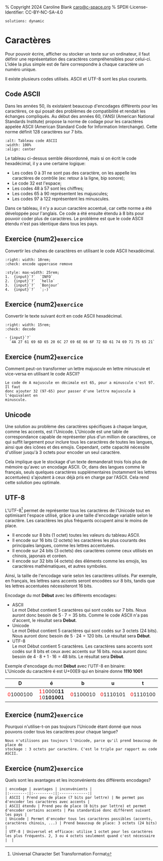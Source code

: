 % Copyright 2024 Caroline Blank <caro@c-space.org>
% SPDX-License-Identifier: CC-BY-NC-SA-4.0

```{metadata}
solutions: dynamic
```

# Caractères

Pour pouvoir écrire, afficher ou stocker un texte sur un ordinateur, il faut
définir une représentation des caractères compréhensibles pour celui-ci. L'idée
la plus simple est de faire correspondre à chaque caractère un numéro unique.

Il existe plusieurs codes utilisés. ASCII et UTF-8 sont les plus courants.

## Code ASCII

Dans les années 50, ils existaient beaucoup d'encodages différents pour les
caractères, ce qui posait des problèmes de compatibilité et rendait les échanges
compliqués. Au début des années 60, l'ANSI (American National Standards
Institute) propose la norme de codage pour les caractères appelée ASCII
(American Standard Code for Information Interchange). Cette norme définit 128
caractères sur 7 bits.

```{figure} images/ascii.png
:alt: Tableau code ASCII
:width: 100%
:align: center
```

Le tableau ci-dessus semble désordonné, mais si on écrit le code hexadécimal, il
y a une certaine logique:
- Les codes 0 à 31 ne sont pas des caractère, on les appelle les caractères de
  contrôle (ex: retour à la ligne, bip sonore);
- Le code 32 est l'espace;
- Les codes 48 à 57 sont les chiffres;
- Les codes 65 à 90 représentent les majuscules;
- Les codes 97 à 122 représentent les minuscules.

Dans ce tableau, il n'y a aucun caractère accentué, car cette norme a été
développée pour l'anglais. Ce code a été ensuite étendu à 8 bits pour pouvoir
coder plus de caractères. Le problème est que le code ASCII étendu n'est pas
identique dans tous les pays.

## Exercice {num2}`exercice`

Convertir les chaînes de caractères en utilisant le code ASCII hexadécimal.

<script type="module">
const [core, quiz] = await tdoc.imports('tdoc/core.js', 'tdoc/quiz.js');

quiz.check('encode', args => {
    const text = core.qs(args.field.closest('p'), 'code').textContent;
    const codes = [];
    for (let i = 0; i < text.length; ++i) {
      codes.push(core.toRadix(text.charCodeAt(i), 16, 2));
    }
    args.solution = codes.join('');
});
quiz.check('decode', args => {
    const text = core.qs(args.field.closest('p'), 'code').textContent;
    let s = '';
    for (const c of text.split(/\s+/)) {
      s += String.fromCharCode(Number.parseInt(c, 16));
    }
    args.solution = s;
});
</script>

```{role} input(quiz-input)
:right: width: 10rem;
:check: encode uppercase remove
```

```{quiz}
:style: max-width: 25rem;
1.  {input}`?`  `INFO`
2.  {input}`?`  `hello`
3.  {input}`?`  `Bonjour`
4.  {input}`?`  `;-)`
```

## Exercice {num2}`exercice`

Convertir le texte suivant écrit en code ASCII hexadécimal.

```{role} input(quiz-input)
:right: width: 15rem;
:check: decode
```

```{quiz}
- {input}`?`
  `4A 27 61 69 6D 65 20 6C 27 69 6E 66 6F 72 6D 61 74 69 71 75 65 21`
```

## Exercice {num2}`exercice`

Comment peut-on transformer un lettre majuscule en lettre minuscule et
vice-versa en utilisant le code ASCII?

```{solution}
Le code de A majuscule en décimale est 65, pour a minuscule c'est 97. Il faut
donc ajouter 32 (97-65) pour passer d'une lettre majuscule à l'équivalent en
minuscule.
```

## Unicode

Une solution au problème des caractères spécifiques à chaque langue, comme les
accents, est l'Unicode. L'Unicode est une table de correspondance capable de
représenter plus d'un million de caractères, ce qui suffit largement pour
inclure tous les caractères de toutes les langues, ainsi que des icônes et des
emojis. Cependant, cette capacité nécessite d'utiliser jusqu'à 3 octets pour
encoder un seul caractère.

Cela implique que le stockage d'un texte demanderait trois fois plus de mémoire
qu'avec un encodage ASCII. Or, dans des langues comme le français, seuls
quelques caractères supplémentaires (notamment les lettres accentuées)
s'ajoutent à ceux déjà pris en charge par l'ASCII. Cela rend cette solution peu
optimale.

## UTF-8

L'UTF-8[^sn1] permet de représenter tous les caractères de l'Unicode tout en
optimisant l'espace utilisé, grâce à une taille d'encodage variable selon le
caractère. Les caractères les plus fréquents occupent ainsi le moins de place.

- Il encode sur 8 bits (1 octet) toutes les valeurs du tableau ASCII.
- Il encode sur 16 bits (2 octets) les caractères les plus courants des
principales langues, comme les lettres accentuées.
- Il encode sur 24 bits (3 octets) des caractères comme ceux utilisés en
chinois, japonais et coréen.
- Il encode sur 32 bits (4 octets) des éléments comme les emojis, les caractères
mathématiques, et autres symboles.
[^sn1]: Universal Character Set Transformation Format

Ainsi, la taille de l'encodage varie selon les caractères utilisés. Par exemple,
en français, les lettres sans accents seront encodées sur 8 bits, tandis que les
lettres accentuées nécessiteront 16 bits.

Encodage du mot **Début** avec les différents encodages:
- ASCII\
  Le mot Début contient 5 caractères qui sont codés sur 7 bits. Nous auront donc
  besoin de $5 \cdot 7 = 35$ bits. Comme le code ASCII n'a pas d'accent, le
  résultat sera **Debut**.
- Unicode\
  Le mot Début contient 5 caractères qui sont codés sur 3 octets (24 bits). Nous
  auront donc besoin de $5 \cdot 24 = 120$ bits. Le résultat sera **Début**.
- UTF-8\
  Le mot Début contient 5 caractères. Les caractères sans accents sont codés sur
  8 bits et ceux avec accents sur 16 bits. nous auront donc besoin de
  $4 \cdot 8 + 1 \cdot 16 = 48$ bits. Le résultat sera **Début**.

Exemple d'encodage du mot **Début** avec l'UTF-8 en binaire:\
L'Unicode du caractère é est U+00E9 qui en binaire donne **1110 1001**

| D    | é    | b    | u    | t    |
|:----:|:----:|:----:|:----:|:----:|
|<span style="color:red">0</span>1000100| <span style="color:red">11</span>0000**11** <span style="color:red">1</span>0**101001**| <span style="color:red">0</span>1100010| <span style="color:red">0</span>1110101| <span style="color:red">0</span>1110100|

## Exercice {num2}`exercice`

Pourquoi n'utilise-t-on pas toujours l'Unicode étant donné que nous pouvons
coder tous les caractères pour chaque langue?

```{solution}
Nous n'utilisons pas toujours l'Unicode, parce qu'il prend beaucoup de place de
stockage : 3 octets par caractère. C'est le triple par rapport au code ASCII.
```

## Exercice {num2}`exercice`

Quels sont les avantages et les inconvénients des différents encodages?

```{solution}
| encodage | avantages | inconvénients |
|:--------:|:---------:|:-------------:|
| ASCII | Prend peu de place (7 bits par lettre) | Ne permet pas d'encoder les caractères avec accents |
| ASCII étendu | Prend peu de place (8 bits par lettre) et permet d'encoder certains accents | Pas standardisé donc différent suivant les pays |
| Unicode | Permet d'encoder tous les caractères possibles (accents, caractères chinois, ...) | Prend beaucoup de place: 3 octets (24 bits) |
| UTF-8 | Universel et efficace: utilise 1 octet pour les caractères les plus fréquents. 2, 3 ou 4 octets seulement quand c'est nécessaire |  |
```
